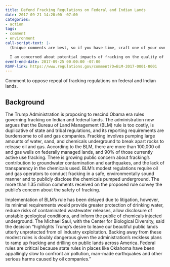 ```yaml
---
title: Defend Fracking Regulations on Federal and Indian Lands
date: 2017-09-21 14:20:00 -07:00
categories:
- action
tags:
- comment
- environment
call-script-text: |-
  (Unique comments are best, so if you have time, craft one of your own.  If not, please use the script below.)

  I am concerned about potential impacts of fracking on the quality of drinking water supplies and about potential contamination of the public lands that I cherish.  Indian tribes, whose financial resources do not always allow them to set and enforce environmental standards also deserve protection.  The minimally protective standards developed by BLM to address fracking on federal and Indian lands should be maintained.  In comparison to the potential risks of fracking on public health, the exquisite natural beauty of public lands, and the already-minimal natural and financial resources available on Indian lands, the requirements of BLM’s rule are justified and represent an exceedingly small burden and cost to oil and gas companies.  There is little, if any, duplication with state or Indian laws. Many states and tribes do not have protective fracking standards or do not enforce them if they do; these laws cannot compensate for a level playing field of federal protections. Eliminating BLM’s rules would give what belongs to the public and to Indian tribes to corporations in an unfair exchange of risk and degradation for profit.
event-end-date: 2017-09-25 00:00:00 -07:00
RSVP-link: https://www.regulations.gov/comment?D=BLM-2017-0001-0001
---
```


Comment to oppose repeal of fracking regulations on federal and Indian lands.

## Background
The Trump Administration is proposing to rescind Obama era rules governing fracking on Indian and federal lands. The administration now argues that the Bureau of Land Management (BLM) rule is too costly, is duplicative of state and tribal regulations, and its reporting requirements are burdensome to oil and gas companies.  Fracking involves pumping large amounts of water, sand, and chemicals underground to break apart rocks to release oil and gas. According to the BLM, there are more than 100,000 oil and gas wells on federally managed lands, and 90% of those currently active use fracking.  There is growing public concern about fracking’s contribution to groundwater contamination and earthquakes, and the lack of transparency in the chemicals used.  BLM’s modest regulations require oil and gas operators to conduct fracking in a safe, environmentally sound manner and to publicly disclose the chemicals pumped underground.  The more than 1.35 million comments received on the proposed rule convey the public’s concern about the safety of fracking.  

Implementation of BLM’s rule has been delayed due to litigation, however, its minimal requirements would provide greater protection of  drinking water, reduce risks of contaminated wastewater releases, allow disclosure of unstable geological conditions, and inform the public of chemicals injected underground.  The Michael Saul, with the Center for Biological Diversity, said the decision “highlights Trump’s desire to leave our beautiful public lands utterly unprotected from oil industry exploitation. Backing away from these modest rules is doubly dangerous given the administration’s reckless plans to ramp up fracking and drilling on public lands across America. Federal rules are critical because state rules in places like Oklahoma have been appallingly slow to confront air pollution, man-made earthquakes and other serious harms caused by oil companies.” 